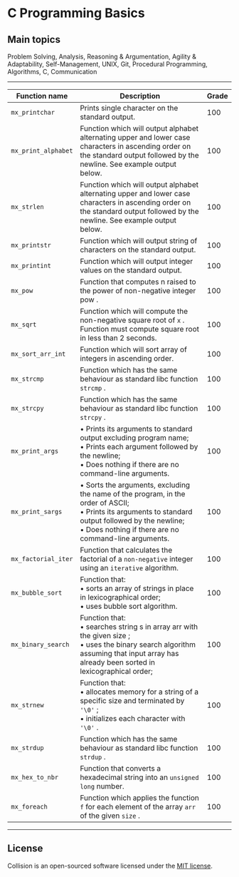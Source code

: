 <h1 align="left">C Programming Basics</h1>

## Main topics

Problem Solving, Analysis, Reasoning & Argumentation, Agility & Adaptability, Self-Management, UNIX, Git, Procedural Programming, Algorithms, C, Communication

<hr>

Function name|Description|Grade|
|-------------|----------------------------------------------------|---|
|```mx_printchar```|Prints single character on the standard output.|100|
|```mx_print_alphabet```|Function which will output alphabet alternating upper and lower case characters in ascending order on the standard output followed by the newline. See example output below.|100|
|```mx_strlen```|Function which will output alphabet alternating upper and lower case characters in ascending order on the standard output followed by the newline. See example output below.|100|
|```mx_printstr```|Function which will output string of characters on the standard output.|100|
|```mx_printint```|Function which will output integer values on the standard output.|100|
|```mx_pow```|Function that computes n raised to the power of non-negative integer pow .|100|
|```mx_sqrt```|Function which will compute the non-negative square root of ```x``` . Function must compute square root in less than 2 seconds.|100|
|```mx_sort_arr_int```|Function which will sort array of integers in ascending order.|100|
|```mx_strcmp```|Function which has the same behaviour as standard libc function ```strcmp``` .|100|
|```mx_strcpy```|Function which has the same behaviour as standard libc function ```strcpy``` .|100|
|```mx_print_args```|• Prints its arguments to standard output excluding program name;  <br>  • Prints each argument followed by the newline; <br> • Does nothing if there are no command-line arguments.|100|
|```mx_print_sargs```|• Sorts the arguments, excluding the name of the program, in the order of ASCII; <br> • Prints its arguments to standard output followed by the newline;<br> • Does nothing if there are no command-line arguments.|100|
|```mx_factorial_iter```|Function that calculates the factorial of a ```non-negative``` integer using an ```iterative``` algorithm.|100|
|```mx_bubble_sort```|Function that: <br> • sorts an array of strings in place in lexicographical order; <br>• uses bubble sort algorithm.|100|
|```mx_binary_search```|Function that:<br> • searches string s in array arr with the given size ;<br> • uses the binary search algorithm assuming that input array has already been sorted in lexicographical order;|100|
|```mx_strnew```|Function that:<br> • allocates memory for a string of a specific size and terminated by ``` '\0' ``` ; <br>• initializes each character with ``` '\0' ``` .|100|
|```mx_strdup```|Function which has the same behaviour as standard libc function ```strdup``` .|100|
|```mx_hex_to_nbr```|Function that converts a hexadecimal string into an ```unsigned long``` number.|100|
|```mx_foreach```|Function which applies the function ```f``` for each element of the array ```arr``` of the given ```size``` .|100|
<hr>

## License

Collision is an open-sourced software licensed under the [MIT license](LICENSE.md).
